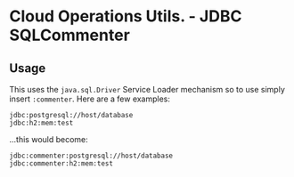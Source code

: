 # Cloud Operations Utils. - JDBC SQLCommenter #

## Usage ##

This uses the `java.sql.Driver` Service Loader mechanism so to use simply insert `:commenter`. Here are a few examples:

```
jdbc:postgresql://host/database
jdbc:h2:mem:test
```

...this would become:
```
jdbc:commenter:postgresql://host/database
jdbc:commenter:h2:mem:test
```
